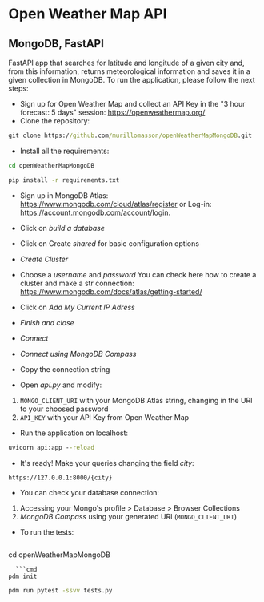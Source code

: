 # Open Weather Map API 
## MongoDB, FastAPI
FastAPI app that searches for latitude and longitude of a given city and, from this information, returns meteorological information and saves it in a given collection in MongoDB.
To run the application, please follow the next steps:

- Sign up for Open Weather Map and collect an API Key in the "3 hour forecast: 5 days" session: https://openweathermap.org/
- Clone the repository: 
```cmd
git clone https://github.com/murillomasson/openWeatherMapMongoDB.git
```

- Install all the requirements:
```cmd
cd openWeatherMapMongoDB
```
```cmd
pip install -r requirements.txt
```

- Sign up in MongoDB Atlas: https://www.mongodb.com/cloud/atlas/register or Log-in: https://account.mongodb.com/account/login.
- Click on _build a database_
- Click on Create _shared_ for basic configuration options
- _Create Cluster_
- Choose a _username_ and _password_
You can check here how to create a cluster and make a str connection:
https://www.mongodb.com/docs/atlas/getting-started/
- Click on _Add My Current IP Adress_
- _Finish and close_
- _Connect_
- _Connect using MongoDB Compass_
- Copy the connection string

- Open _api.py_ and modify:
1. `MONGO_CLIENT_URI` with your MongoDB Atlas string, changing _<password>_ in the URI to your choosed password
2. `API_KEY` with your API Key from Open Weather Map

- Run the application on localhost:
```cmd
uvicorn api:app --reload
```

- It's ready! Make your queries changing the field _city_:
```cmd
https://127.0.0.1:8000/{city}
```

- You can check your database connection:
1. Accessing your Mongo's profile > Database > Browser Collections
2. _MongoDB Compass_ using your generated URI (`MONGO_CLIENT_URI`)

- To run the tests:
  ```cmd
cd openWeatherMapMongoDB
```
  ```cmd
pdm init
```
```cmd
pdm run pytest -ssvv tests.py
```
